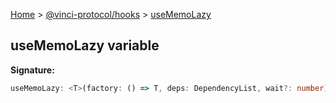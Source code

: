 [Home](./index.md) &gt; [@vinci-protocol/hooks](./hooks.md) &gt; [useMemoLazy](./hooks.usememolazy.md)

## useMemoLazy variable

<b>Signature:</b>

```typescript
useMemoLazy: <T>(factory: () => T, deps: DependencyList, wait?: number) => T
```

